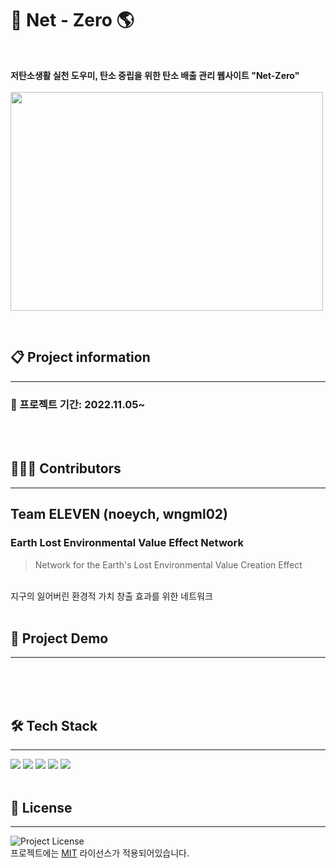 # 🌳 Net - Zero 🌎
<br>

**저탄소생활 실천 도우미, 탄소 중립을 위한 탄소 배출 관리 웹사이트 "Net-Zero"**
<br>
<br>
<img src ="https://user-images.githubusercontent.com/94836793/200189705-37cd8b52-7a4a-4c8b-b072-3515ce209d2b.png" width="500" height="350">

<br>

## 📋 Project information
-------------------------------
<!---- ### 📍 2022 행정안전부 데이터 분석 및 활용 공모전 --->
### 📍 프로젝트 기간: 2022.11.05~


<br>
<br>

## 🙎🏻‍♀️ Contributors
---------------------------------
## Team **ELEVEN** (noeych, wngml02)

### **E**arth **L**ost **E**nvironmental **V**alue **E**ffect **N**etwork
> Network for the Earth's Lost Environmental Value Creation Effect
<br>
지구의 잃어버린 환경적 가치 창출 효과를 위한 네트워크

<br>
<br>

## 📁 Project Demo
--------------------------------


<br>
<br>
<br>


## 🛠 Tech Stack
------------------------------------
<img src="https://img.shields.io/badge/Python-3776AB?style=for-the-badge&logo=Python&logoColor=white">
<img src="https://img.shields.io/badge/html-E34F26?style=for-the-badge&logo=html5&logoColor=white">
<img src="https://img.shields.io/badge/css-1572B6?style=for-the-badge&logo=css3&logoColor=white">
<img src="https://img.shields.io/badge/bootstrap-7952B3?style=for-the-badge&logo=bootstrap&logoColor=white">
<img src="https://img.shields.io/badge/javascript-F7DF1E?style=for-the-badge&logo=javascript&logoColor=black">

<br>
<br>

## 📌 License
------------------------------------
![Project License](https://img.shields.io/github/license/rhea-so-lab/Good-README.md-Template)
<br>
프로젝트에는 [MIT](./LICENSE) 라이선스가 적용되어있습니다.
<br>